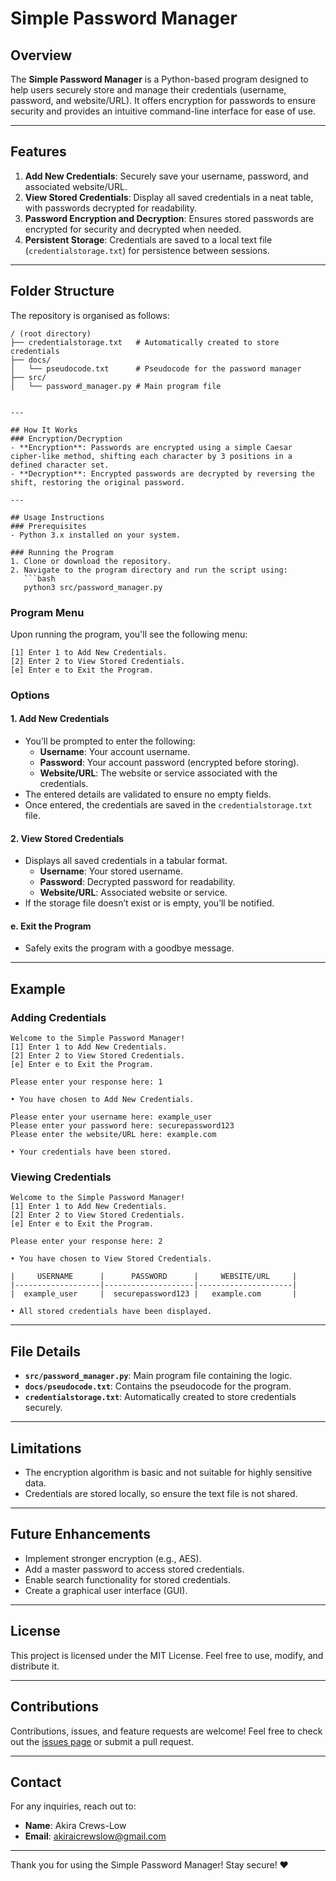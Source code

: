 # Simple Password Manager

## Overview
The **Simple Password Manager** is a Python-based program designed to help users securely store and manage their credentials (username, password, and website/URL). It offers encryption for passwords to ensure security and provides an intuitive command-line interface for ease of use.

---

## Features
1. **Add New Credentials**: Securely save your username, password, and associated website/URL.
2. **View Stored Credentials**: Display all saved credentials in a neat table, with passwords decrypted for readability.
3. **Password Encryption and Decryption**: Ensures stored passwords are encrypted for security and decrypted when needed.
4. **Persistent Storage**: Credentials are saved to a local text file (`credentialstorage.txt`) for persistence between sessions.

---

## Folder Structure
The repository is organised as follows:
```
/ (root directory)
├── credentialstorage.txt   # Automatically created to store credentials
├── docs/
│   └── pseudocode.txt      # Pseudocode for the password manager
├── src/
│   └── password_manager.py # Main program file
```
```

---

## How It Works
### Encryption/Decryption
- **Encryption**: Passwords are encrypted using a simple Caesar cipher-like method, shifting each character by 3 positions in a defined character set.
- **Decryption**: Encrypted passwords are decrypted by reversing the shift, restoring the original password.

---

## Usage Instructions
### Prerequisites
- Python 3.x installed on your system.

### Running the Program
1. Clone or download the repository.
2. Navigate to the program directory and run the script using:
   ```bash
   python3 src/password_manager.py
   ```

### Program Menu
Upon running the program, you'll see the following menu:
```
[1] Enter 1 to Add New Credentials.
[2] Enter 2 to View Stored Credentials.
[e] Enter e to Exit the Program.
```

### Options
#### 1. Add New Credentials
- You’ll be prompted to enter the following:
  - **Username**: Your account username.
  - **Password**: Your account password (encrypted before storing).
  - **Website/URL**: The website or service associated with the credentials.
- The entered details are validated to ensure no empty fields.
- Once entered, the credentials are saved in the `credentialstorage.txt` file.

#### 2. View Stored Credentials
- Displays all saved credentials in a tabular format.
  - **Username**: Your stored username.
  - **Password**: Decrypted password for readability.
  - **Website/URL**: Associated website or service.
- If the storage file doesn’t exist or is empty, you’ll be notified.

#### e. Exit the Program
- Safely exits the program with a goodbye message.

---

## Example
### Adding Credentials
```
Welcome to the Simple Password Manager!
[1] Enter 1 to Add New Credentials.
[2] Enter 2 to View Stored Credentials.
[e] Enter e to Exit the Program.

Please enter your response here: 1

• You have chosen to Add New Credentials.

Please enter your username here: example_user
Please enter your password here: securepassword123
Please enter the website/URL here: example.com

• Your credentials have been stored.
```

### Viewing Credentials
```
Welcome to the Simple Password Manager!
[1] Enter 1 to Add New Credentials.
[2] Enter 2 to View Stored Credentials.
[e] Enter e to Exit the Program.

Please enter your response here: 2

• You have chosen to View Stored Credentials.

|     USERNAME      |      PASSWORD      |     WEBSITE/URL     |
|-------------------|--------------------|---------------------|
|  example_user     |  securepassword123 |   example.com       |

• All stored credentials have been displayed.
```

---

## File Details
- **`src/password_manager.py`**: Main program file containing the logic.
- **`docs/pseudocode.txt`**: Contains the pseudocode for the program.
- **`credentialstorage.txt`**: Automatically created to store credentials securely.

---

## Limitations
- The encryption algorithm is basic and not suitable for highly sensitive data.
- Credentials are stored locally, so ensure the text file is not shared.

---

## Future Enhancements
- Implement stronger encryption (e.g., AES).
- Add a master password to access stored credentials.
- Enable search functionality for stored credentials.
- Create a graphical user interface (GUI).

---

## License
This project is licensed under the MIT License. Feel free to use, modify, and distribute it.

---

## Contributions
Contributions, issues, and feature requests are welcome! Feel free to check out the [issues page](https://github.com/your_username/your_repo_name/issues) or submit a pull request.

---

## Contact
For any inquiries, reach out to:
- **Name**: Akira Crews-Low
- **Email**: akiraicrewslow@gmail.com

---

Thank you for using the Simple Password Manager! Stay secure! ❤️
